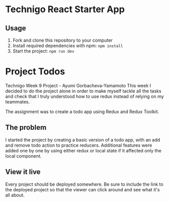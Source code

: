 # Technigo React Starter App

## Usage

1. Fork and clone this repository to your computer
2. Install required dependencies with npm: `npm install`
3. Start the project: `npm run dev`

# Project Todos

Technigo Week 9 Project - Ayumi Gorbacheva-Yamamoto
This week I decided to do the project alone in order to make myself tackle all the tasks and check that I truly understood how to use redux instead of relying on my teammates.

The assignment was to create a todo app using Redux and Redux Toolkit.

## The problem

I started the project by creating a basic version of a todo app, with an add and remove todo action to practice reducers.
Additional features were added one by one by using either redux or local state if it affected only the local component.

## View it live

Every project should be deployed somewhere. Be sure to include the link to the deployed project so that the viewer can click around and see what it's all about.